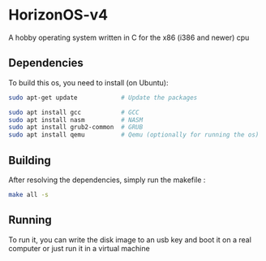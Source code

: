 # HorizonOS-v4
 A hobby operating system written in C for the x86 (i386 and newer) cpu

## Dependencies
 To build this os, you need to install (on Ubuntu):
 ```bash
 sudo apt-get update            # Update the packages

 sudo apt install gcc           # GCC
 sudo apt install nasm          # NASM
 sudo apt install grub2-common  # GRUB
 sudo apt install qemu          # Qemu (optionally for running the os)
 ```

## Building
 After resolving the dependencies, simply run the makefile :
 ```bash
 make all -s
 ```

## Running
 To run it, you can write the disk image to an usb key and boot it on a real computer or just run it in a virtual machine